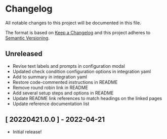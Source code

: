 # Changelog

All notable changes to this project will be documented in this file.

The format is based on [Keep a Changelog][changelog] and this project adheres
to [Semantic Versioning][semver].

## Unreleased

- Revise text labels and prompts in configuration modal
- Updated check condition configuration options in integration yaml
- Add to summary in integration yaml
- Restore code-commented instructions in README
- Remove round robin link in README
- Add several setup steps and options in README
- Update README link references to match headings on the linked pages
- Update reference documentation list

## [ 20220421.0.0 ] - 2022-04-21

- Initial release!

[changelog]: http://keepachangelog.com/en/1.0.0/
[semver]: http://semver.org/spec/v2.0.0.html
